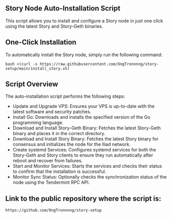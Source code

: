 ## Story Node Auto-Installation Script
This script allows you to install and configure a Story node in just one click using the latest Story and Story-Geth binaries.

## One-Click Installation
To automatically install the Story node, simply run the following command:
```
bash <(curl -s https://raw.githubusercontent.com/OngTronnnng/story-setup/main/install_story.sh)
```
## Script Overview
The auto-installation script performs the following steps:

- Update and Upgrade VPS: Ensures your VPS is up-to-date with the latest software and security patches.
- Install Go: Downloads and installs the specified version of the Go programming language.
- Download and Install Story-Geth Binary: Fetches the latest Story-Geth binary and places it in the correct directory.
- Download and Install Story Binary: Fetches the latest Story binary for consensus and initializes the node for the Iliad network.
- Create systemd Services: Configures systemd services for both the Story-Geth and Story clients to ensure they run automatically after reboot and recover from failures.
- Start and Monitor Services: Starts the services and checks their status to confirm that the installation is successful.
- Monitor Sync Status: Optionally checks the synchronization status of the node using the Tendermint RPC API.

## Link to the public repository where the script is:
```
https://github.com/OngTronnnng/story-setup
```
